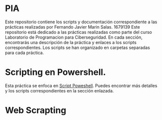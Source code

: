 # PIA
Este repositorio contiene los scripts y documentación correspondiente a las prácticas realizadas por Fernando Javier Marin Salas. 1679139
Este repositorio está dedicado a las prácticas realizadas como parte del curso Laboratorio de Programacion para Ciberseguridad. En cada sección, encontrarás una descripción de la práctica y enlaces a los scripts correspondientes. Los scripts se han organizado en carpetas separadas para cada práctica.

# Scripting en Powershell.

Esta práctica se enfoca en [Script Poweshell](ScriptingenPoershell/UpdatePOWERSHELL1.md). Puedes encontrar más detalles y los scripts correspondientes en la sección enlazada.



# Web Scrapting

